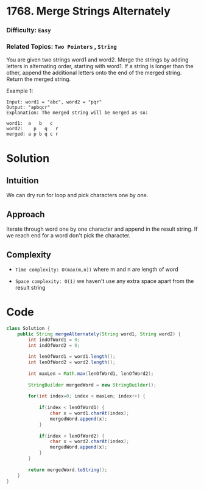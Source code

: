 # 1768. Merge Strings Alternately
### Difficulty: ```Easy```
### Related Topics: ```Two Pointers``` , ```String```

You are given two strings word1 and word2. Merge the strings by adding letters in alternating order, starting with word1. If a string is longer than the other, append the additional letters onto the end of the merged string.
Return the merged string.

Example 1:

```
Input: word1 = "abc", word2 = "pqr"
Output: "apbqcr"
Explanation: The merged string will be merged as so:

word1:  a   b   c
word2:    p   q   r
merged: a p b q c r
```


# Solution

## Intuition
We can dry run for loop and pick characters one by one.

## Approach
Iterate through word one by one character and append in the result string. If we reach end for a word don't pick the character.

## Complexity
- `Time complexity: O(max(m,n))` where m and n are length of word

- `Space complexity: O(1)` we haven't use any extra space apart from the result string

# Code
```java
class Solution {
    public String mergeAlternately(String word1, String word2) {
        int indOfWord1 = 0;
        int indOfWord2 = 0;
        
        int lenOfWord1 = word1.length();
        int lenOfWord2 = word2.length();
        
        int maxLen = Math.max(lenOfWord1, lenOfWord2);
        
        StringBuilder mergedWord = new StringBuilder();
        
        for(int index=0; index < maxLen; index++) {
        
            if(index < lenOfWord1) {
                char x = word1.charAt(index);
                mergedWord.append(x);
            }
        
            if(index < lenOfWord2) {
                char x = word2.charAt(index);
                mergedWord.append(x);
            }
        }
        
        return mergedWord.toString();
    }
}
```